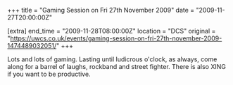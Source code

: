 +++
title = "Gaming Session on Fri 27th November 2009"
date = "2009-11-27T20:00:00Z"

[extra]
end_time = "2009-11-28T08:00:00Z"
location = "DCS"
original = "https://uwcs.co.uk/events/gaming-session-on-fri-27th-november-2009-1474489032051/"
+++

Lots and lots of gaming. Lasting until ludicrous o'clock, as always, come along for a barrel of laughs, rockband and street fighter. There is also XING if you want to be productive.

